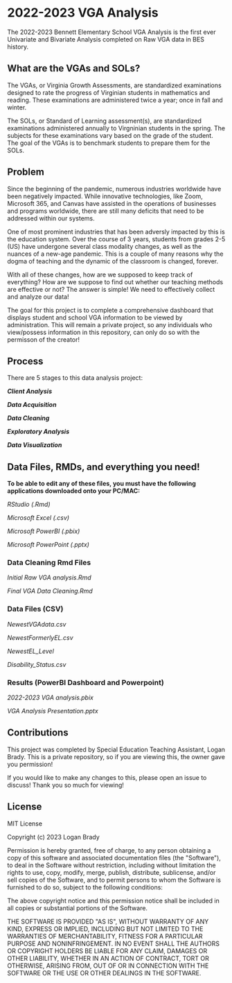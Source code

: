 # 2022-2023 VGA Analysis

The 2022-2023 Bennett Elementary School VGA Analysis is the first ever Univariate and Bivariate Analysis completed on Raw VGA data in BES history.

## What are the VGAs and SOLs?

The VGAs, or Virginia Growth Assessments, are standardized examinations designed to rate the progress of Virginian students in mathematics and reading. These examinations are administered twice a year; once in fall and winter. 

The SOLs, or Standard of Learning assessment(s), are standardized examinations administered annually to Virgninian students in the spring. The subjects for these examinations vary based on the grade of the student. The goal of the VGAs is to benchmark students to prepare them for the SOLs.

## Problem

Since the beginning of the pandemic, numerous industries worldwide have been negatively impacted. While innovative technologies, like Zoom, Microsoft 365, and Canvas have assisted in the operations of businesses and programs worldwide, there are still many deficits that need to be addressed within our systems.

One of most prominent industries that has been adversly impacted by this is the education system. Over the course of 3 years, students from grades 2-5 (US) have undergone several class modality changes, as well as the nuances of a new-age pandemic. This is a couple of many reasons why the dogma of teaching and the dynamic of the classroom is changed, forever. 

With all of these changes, how are we supposed to keep track of everything? How are we suppose to find out whether our teaching methods are effective or not? The answer is simple! We need to effectively collect and analyze our data!

The goal for this project is to complete a comprehensive dashboard that displays student and school VGA information to be viewed by administration. This will remain a private project, so any individuals who view/possess information in this repository, can only do so with the permisson of the creator!  

## Process

There are 5 stages to this data analysis project:  

***Client Analysis***

***Data Acquisition***

***Data Cleaning*** 

***Exploratory Analysis***

***Data Visualization***

## Data Files, RMDs, and everything you need!

**To be able to edit any of these files, you must have the following applications downloaded onto your PC/MAC:**

*RStudio (.Rmd)*

*Microsoft Excel (.csv)*

*Microsoft PowerBI (.pbix)*

*Microsoft PowerPoint (.pptx)*

### Data Cleaning Rmd Files
*Initial Raw VGA analysis.Rmd*

*Final VGA Data Cleaning.Rmd*

### Data Files (CSV)
*NewestVGAdata.csv*

*NewestFormerlyEL.csv*

*NewestEL_Level*

*Disability_Status.csv*

### Results (PowerBI Dashboard and Powerpoint)
*2022-2023 VGA analysis.pbix*

*VGA Analysis Presentation.pptx*

## Contributions

This project was completed by Special Education Teaching Assistant, Logan Brady. This is a private repository, so if you are viewing this, the owner gave you permission! 

If you would like to make any changes to this, please open an issue to discuss! Thank you so much for viewing!

## License

MIT License

Copyright (c) 2023 Logan Brady

Permission is hereby granted, free of charge, to any person obtaining a copy
of this software and associated documentation files (the "Software"), to deal
in the Software without restriction, including without limitation the rights
to use, copy, modify, merge, publish, distribute, sublicense, and/or sell
copies of the Software, and to permit persons to whom the Software is
furnished to do so, subject to the following conditions:

The above copyright notice and this permission notice shall be included in all
copies or substantial portions of the Software.

THE SOFTWARE IS PROVIDED "AS IS", WITHOUT WARRANTY OF ANY KIND, EXPRESS OR
IMPLIED, INCLUDING BUT NOT LIMITED TO THE WARRANTIES OF MERCHANTABILITY,
FITNESS FOR A PARTICULAR PURPOSE AND NONINFRINGEMENT. IN NO EVENT SHALL THE
AUTHORS OR COPYRIGHT HOLDERS BE LIABLE FOR ANY CLAIM, DAMAGES OR OTHER
LIABILITY, WHETHER IN AN ACTION OF CONTRACT, TORT OR OTHERWISE, ARISING FROM,
OUT OF OR IN CONNECTION WITH THE SOFTWARE OR THE USE OR OTHER DEALINGS IN THE
SOFTWARE.
